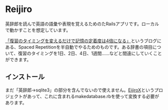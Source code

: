 # Reijiro

英辞郎を読んで英語の語彙や表現を覚えるためのたRailsアプリです。ローカルで動かすことを想定しています。

[「復習のタイミングを変えるだけで記憶の定着度は4倍になる」](http://readingmonkey.blog45.fc2.com/blog-entry-499.html)というブログにある、Spaced Repetitionを半自動でやるためのものです。ある辞書の項目について、復習のタイミングを1日、2日、4日、1週間……などと間遠にしていくことができます。

## インストール

まだ「英辞郎→sqlite3」の部分を含んでないので使えません。[EijiroX](https://github.com/edvakf/EijiroX)というプロジェクトがあって、これに含まれるmakedatabase.rbを使って変換する必要があります。
